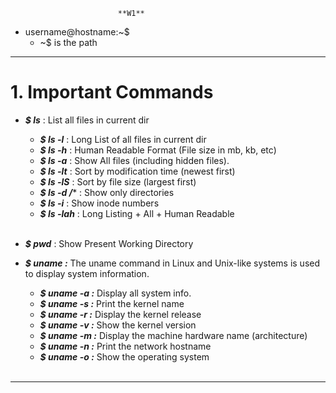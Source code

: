                             **W1**
- username@hostname:~$
    - ~$ is the path
---

# 1. **Important Commands**

- ***$ ls*** : List all files in current dir
  - ***$ ls -l*** : Long List of all files in current dir
  - ***$ ls -h*** : Human Readable Format (File size in mb, kb, etc)
  - ***$ ls -a*** : Show All files (including hidden files).
  - ***$ ls -lt*** : Sort by modification time (newest first)
  - ***$ ls -lS*** : Sort by file size (largest first)
  - ***$ ls -d /**** : Show only directories
  - ***$ ls -i*** : Show inode numbers
  - ***$ ls -lah*** : Long Listing + All + Human Readable
  <br>

- ***$ pwd*** : Show Present Working Directory
  <br>

- ***$ uname :*** The uname command in Linux and Unix-like systems is used to display system information.
  - ***$ uname -a :*** Display all system info.
  - ***$ uname -s :*** Print the kernel name
  - ***$ uname -r :*** Display the kernel release
  - ***$ uname -v :*** Show the kernel version
  - ***$ uname -m :*** Display the machine hardware name (architecture)
  - ***$ uname -n :*** Print the network hostname
  - ***$ uname -o :*** Show the operating system
  <br>
  
---


